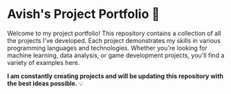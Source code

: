 # Avish's Project Portfolio 🚀

Welcome to my project portfolio! This repository contains a collection of all the projects I've developed. Each project demonstrates my skills in various programming languages and technologies. Whether you're looking for machine learning, data analysis, or game development projects, you'll find a variety of examples here.

**I am constantly creating projects and will be updating this repository with the best ideas possible.** 💡
